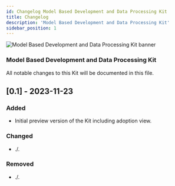 ```yaml
---
id: Changelog Model Based Development and Data Processing Kit
title: Changelog
description: 'Model Based Development and Data Processing Kit'
sidebar_position: 1
---
```


![Model Based Development and Data Processing Kit banner](@site/static/img/doc-mdp_header-minified.png)

### Model Based Development and Data Processing Kit

All notable changes to this Kit will be documented in this file.


## [0.1] - 2023-11-23

### Added

- Initial preview version of the Kit including adoption view.

### Changed

- ./.

### Removed

- ./.
